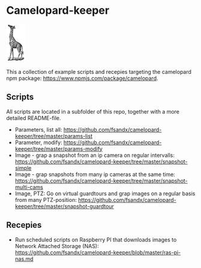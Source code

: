 # Camelopard-keeper

<img src="https://raw.githubusercontent.com/fsandx/camelopard/master/assets/camelopard.png">

This a collection of example scripts and recepies targeting the camelopard npm package: https://www.npmjs.com/package/camelopard.

## Scripts
All scripts are located in a subfolder of this repo, together with a more detailed README-file.
* Parameters, list all: https://github.com/fsandx/camelopard-keeper/tree/master/params-list
* Parameter, modify: https://github.com/fsandx/camelopard-keeper/tree/master/params-modify
* Image - grap a snapshot from an ip camera on regular intervalls: https://github.com/fsandx/camelopard-keeper/tree/master/snapshot-simple
* Image - grap snapshots from many ip cameras at the same time: https://github.com/fsandx/camelopard-keeper/tree/master/snapshot-multi-cams
* Image, PTZ: Go on virtual guardtours and grap images on a regular basis from many PTZ-position: https://github.com/fsandx/camelopard-keeper/tree/master/snapshot-guardtour

## Recepies
* Run scheduled scripts on Raspberry PI that downloads images to Network Attached Storage (NAS): https://github.com/fsandx/camelopard-keeper/blob/master/ras-pi-nas.md
